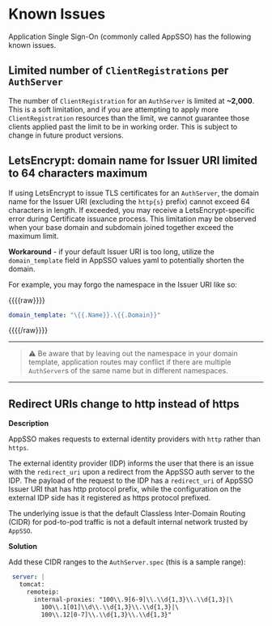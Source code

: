 # Known Issues

Application Single Sign-On (commonly called AppSSO) has the following known issues.

## Limited number of `ClientRegistrations` per `AuthServer`

The number of `ClientRegistration` for an `AuthServer` is limited at **~2,000**. This is a soft limitation, and
if you are attempting to apply more `ClientRegistration` resources than the limit, we cannot guarantee those clients
applied past the limit to be in working order. This is subject to change in future product versions.

## LetsEncrypt: domain name for Issuer URI limited to 64 characters maximum

If using LetsEncrypt to issue TLS certificates for an `AuthServer`, the domain name for the
Issuer URI (excluding the `http{s}` prefix) cannot exceed 64 characters in length. If exceeded, you may receive a
LetsEncrypt-specific error during Certificate issuance process. This limitation may be observed when your base domain
and subdomain joined together exceed the maximum limit.

**Workaround** - if your default Issuer URI is too long, utilize the `domain_template` field in AppSSO values yaml to
potentially shorten the domain.

For example, you may forgo the namespace in the Issuer URI like so:

{{{{raw}}}}

```yaml
domain_template: "\{{.Name}}.\{{.Domain}}"
```

{{{{/raw}}}}

---
> ⚠️ Be aware that by leaving out the namespace in your domain template, application routes may conflict if there
> are multiple `AuthServer`s of the same name but in different namespaces.
---

## <a id="cidr-ranges"></a> Redirect URIs change to http instead of https

**Description**

AppSSO makes requests to external identity providers with `http` rather than `https`.

The external identity provider (IDP) informs the user that there is an issue with the `redirect_uri` upon a redirect from
the AppSSO auth server to the IDP. The payload of the request to the IDP has a `redirect_uri` of AppSSO Issuer URI that
has http protocol prefix, while the configuration on the external IDP side has it registered as https protocol prefixed.

The underlying issue is that the default Classless Inter-Domain Routing (CIDR) for pod-to-pod traffic is not a default
internal network trusted by `AppSSO`.

**Solution**

Add these CIDR ranges to the `AuthServer.spec` (this is a sample range):

 ```yaml
  server: |
    tomcat:
      remoteip:
        internal-proxies: "100\\.9[6-9]\\.\\d{1,3}\\.\\d{1,3}|\
          100\\.1[01]\\d\\.\\d{1,3}\\.\\d{1,3}|\
          100\\.12[0-7]\\.\\d{1,3}\\.\\d{1,3}"
 ```
